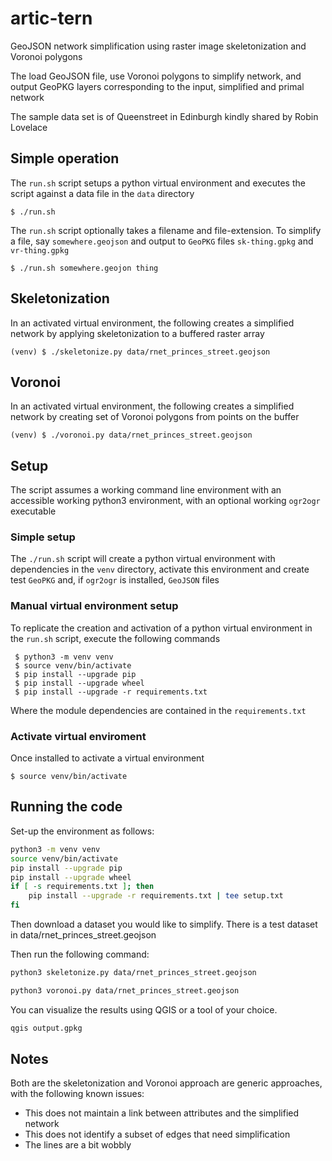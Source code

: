 # artic-tern
GeoJSON network simplification using raster image skeletonization and Voronoi polygons

The load GeoJSON file, use Voronoi polygons to simplify network, and output GeoPKG layers corresponding to the input, simplified and primal network

The sample data set is of Queenstreet in Edinburgh kindly shared by Robin Lovelace

## Simple operation
The `run.sh` script setups a python virtual environment and executes the script against a data file in the `data` directory

    $ ./run.sh

The `run.sh` script optionally takes a filename and file-extension. To simplify a file, say `somewhere.geojson` and output to `GeoPKG` files `sk-thing.gpkg` and `vr-thing.gpkg`
    
    $ ./run.sh somewhere.geojon thing

## Skeletonization
In an activated virtual environment, the following creates a simplified network by applying skeletonization to a buffered raster array
    
    (venv) $ ./skeletonize.py data/rnet_princes_street.geojson
   
## Voronoi
In an activated virtual environment, the following creates a simplified network by creating set of Voronoi polygons from points on the buffer
   
    (venv) $ ./voronoi.py data/rnet_princes_street.geojson

## Setup
The script assumes a working command line environment with an accessible working python3 environment, with an optional working `ogr2ogr` executable

### Simple setup
The `./run.sh` script will create a python virtual environment with dependencies in the `venv` directory, activate this environment and create test `GeoPKG` and, if `ogr2ogr` is installed, `GeoJSON` files

### Manual virtual environment setup
To replicate the creation and activation of a python virtual environment in the `run.sh` script, execute the following commands

     $ python3 -m venv venv
     $ source venv/bin/activate
     $ pip install --upgrade pip
     $ pip install --upgrade wheel
     $ pip install --upgrade -r requirements.txt

Where the module dependencies are contained in the `requirements.txt`

### Activate virtual enviroment

Once installed to activate a virtual environment

    $ source venv/bin/activate

## Running the code

Set-up the environment as follows:

```bash
python3 -m venv venv
source venv/bin/activate
pip install --upgrade pip
pip install --upgrade wheel
if [ -s requirements.txt ]; then
    pip install --upgrade -r requirements.txt | tee setup.txt
fi
```

Then download a dataset you would like to simplify.
There is a test dataset in data/rnet_princes_street.geojson

Then run the following command:

```sh
python3 skeletonize.py data/rnet_princes_street.geojson
```

```sh
python3 voronoi.py data/rnet_princes_street.geojson
```

You can visualize the results using QGIS or a tool of your choice.

```sh
qgis output.gpkg
```

## Notes
Both are the skeletonization and Voronoi approach are generic approaches, with the following known issues:

* This does not maintain a link between attributes and the simplified network
* This does not identify a subset of edges that need simplification
* The lines are a bit wobbly
